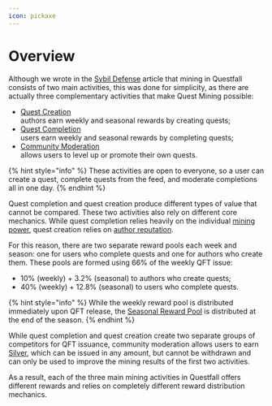 ```yaml
---
icon: pickaxe
---
```


# Overview

Although we wrote in the [Sybil Defense](../overview/sybil-defence.md) article that mining in Questfall consists of two main activities, this was done for simplicity, as there are actually three complementary activities that make Quest Mining possible:

* [Quest Creation](quest-creation-10/)\
  authors earn weekly and seasonal rewards by creating quests;
* [Quest Completion](quest-completion-40/)\
  users earn weekly and seasonal rewards by completing quests;
* [Community Moderation](community-moderation/)\
  allows users to level up or promote their own quests.

{% hint style="info" %}
These activities are open to everyone, so a user can create a quest, complete quests from the feed, and moderate completions all in one day.
{% endhint %}

Quest completion and quest creation produce different types of value that cannot be compared. These two activities also rely on different core mechanics. While quest completion relies heavily on the individual [mining power](quest-completion-40/mining-power.md), quest creation relies on [author reputation](quest-creation-10/author-reputation.md).

For this reason, there are two separate reward pools each week and season: one for users who complete quests and one for authors who create them. These pools are formed using 66% of the weekly QFT issue:

* 10% (weekly) + 3.2% (seasonal) to authors who create quests;
* 40% (weekly) + 12.8% (seasonal) to users who complete quests.

{% hint style="info" %}
While the weekly reward pool is distributed immediately upon QFT release, the [Seasonal Reward Pool](seasons-16.md) is distributed at the end of the season.
{% endhint %}

While quest completion and quest creation create two separate groups of competitors for QFT issuance, community moderation allows users to earn [Silver](../assets/Silver-in-game.md), which can be issued in any amount, but cannot be withdrawn and can only be used to improve the mining results of the first two activities.

As a result, each of the three main mining activities in Questfall offers different rewards and relies on completely different reward distribution mechanics.&#x20;
